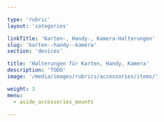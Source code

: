 ```yaml
---

type: 'rubric'
layout: 'categories'

linkTitle: 'Karten-, Handy-, Kamera-Halterungen'
slug: 'karten--handy--kamera'
section: 'devices'

title: 'Halterungen für Karten, Handy, Kamera'
description: 'TODO'
image: '/media/images/rubrics/accessories/items/'

weight: 3
menu:
  - aside_accessories_mounts 

---
```

